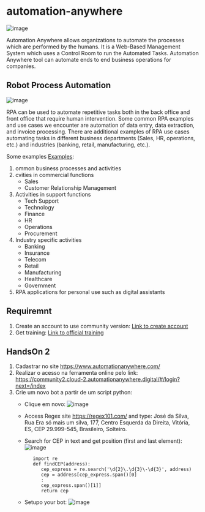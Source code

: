 # automation-anywhere
![image](https://user-images.githubusercontent.com/22028539/120869764-8ea1af00-c56d-11eb-8848-8a74fa44dacf.png)

Automation Anywhere allows organizations to automate the processes which are performed by the humans. It is a Web-Based Management System which uses a Control Room to run the Automated Tasks. Automation Anywhere tool can automate ends to end business operations for companies.

## Robot Process Automation
![image](https://user-images.githubusercontent.com/22028539/121689760-65b47900-ca9b-11eb-8daf-073d79aeee60.png)

RPA can be used to automate repetitive tasks both in the back office and front office that require human intervention. Some common RPA examples and use cases we encounter are automation of data entry, data extraction, and invoice processing. There are additional examples of RPA use cases automating tasks in different business departments (Sales, HR, operations, etc.) and industries (banking, retail, manufacturing, etc.).

Some examples [Examples](https://research.aimultiple.com/robotic-process-automation-use-cases/#customer-service):
1. ommon business processes and activities
2. cvities in commercial functions
    - Sales
    - Customer Relationship Management
3. Activities in support functions
    - Tech Support
    - Technology
    - Finance
    - HR
    - Operations
    - Procurement
4. Industry specific activities
    - Banking
    - Insurance
    - Telecom
    - Retail
    - Manufacturing
    - Healthcare
    - Government
5. RPA applications for personal use such as digital assistants

## Requiremnt
1. Create an account to use community version: [Link to create account](https://apeople.automationanywhere.com/sso/s/login/?inst=2t)
2. Get training: [Link to official training](https://apeople.automationanywhere.com/s/group/0F96F000000l2H1SAI/training-and-certification)

## HandsOn 2
1. Cadastrar no site https://www.automationanywhere.com/
2. Realizar o acesso na ferramenta online pelo link: https://community2.cloud-2.automationanywhere.digital/#/login?next=/index
3. Crie um novo bot a partir de um script python:
    - Clique em novo:
        ![image](https://user-images.githubusercontent.com/22028539/120868055-86e00b80-c569-11eb-8ea2-f075be272549.png)
    
    - Access Regex site https://regex101.com/ and type: José da Silva, Rua Era só mais um silva, 177, Centro Esquerda da Direita, Vitória, ES, CEP 29.999-545, Brasileiro, Solteiro.

    - Search for CEP in text and get position (first and last element):
    ![image](https://user-images.githubusercontent.com/22028539/120869416-d247e900-c56c-11eb-918e-aef153fef868.png)
            
             import re 
             def findCEP(address):
                cep_express = re.search('\d{2}\.\d{3}\-\d{3}', address)
                cep = address[cep_express.span()[0]
                :
                cep_express.span()[1]]
                return cep
                
                
    - Setupo your bot:
           ![image](https://user-images.githubusercontent.com/22028539/120871896-6ddc5800-c573-11eb-9611-a74d1dcf2de4.png)

